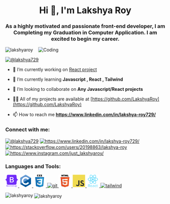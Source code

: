 
<h1 align="center">Hi 👋, I'm Lakshya Roy</h1>
<h3 align="center">As a highly motivated and passionate front-end developer, I am Completing my Graduation in Computer Application. I am excited to begin my career.</h3>
<img align="right" alt="Coding" width="400" src="https://cdn.dribbble.com/users/926537/screenshots/4502924/python-2.gif">

<p align="left"> <img src="https://komarev.com/ghpvc/?username=lakshyaroy&label=Profile%20views&color=0e75b6&style=flat" alt="lakshyaroy" /> </p>

<p align="left"> <a href="https://twitter.com/@lakshya729" target="blank"><img src="https://img.shields.io/x/follow/lakshya729?logo=twitter&style=for-the-badge" alt="@lakshya729" /></a> </p>

- 🔭 I’m currently working on [React project](https://lakshyaroy-bitmesra-portfolio.netlify.app/)

- 🌱 I’m currently learning **Javascript , React , Tailwind**

- 👯 I’m looking to collaborate on **Any Javascript/React projects**

- 👨‍💻 All of my projects are available at [https://github.com/LakshyaRoy](https://github.com/LakshyaRoy)

- 📫 How to reach me **https://www.linkedin.com/in/lakshya-roy729/**

<h3 align="left">Connect with me:</h3>
<p align="left">
<a href="https://twitter.com/@lakshya729" target="blank"><img align="center" src="https://raw.githubusercontent.com/rahuldkjain/github-profile-readme-generator/master/src/images/icons/Social/twitter.svg" alt="@lakshya729" height="30" width="40" /></a>
<a href="https://linkedin.com/in/https://www.linkedin.com/in/lakshya-roy729/" target="blank"><img align="center" src="https://raw.githubusercontent.com/rahuldkjain/github-profile-readme-generator/master/src/images/icons/Social/linked-in-alt.svg" alt="https://www.linkedin.com/in/lakshya-roy729/" height="30" width="40" /></a>
<a href="https://stackoverflow.com/users/https://stackoverflow.com/users/20198863/lakshya-roy" target="blank"><img align="center" src="https://raw.githubusercontent.com/rahuldkjain/github-profile-readme-generator/master/src/images/icons/Social/stack-overflow.svg" alt="https://stackoverflow.com/users/20198863/lakshya-roy" height="30" width="40" /></a>
<a href="https://instagram.com/https://www.instagram.com/just_lakshyaroy/" target="blank"><img align="center" src="https://raw.githubusercontent.com/rahuldkjain/github-profile-readme-generator/master/src/images/icons/Social/instagram.svg" alt="https://www.instagram.com/just_lakshyaroy/" height="30" width="40" /></a>
</p>

<h3 align="left">Languages and Tools:</h3>
<p align="left"> <a href="https://getbootstrap.com" target="_blank" rel="noreferrer"> <img src="https://raw.githubusercontent.com/devicons/devicon/master/icons/bootstrap/bootstrap-plain-wordmark.svg" alt="bootstrap" width="40" height="40"/> </a> <a href="https://www.cprogramming.com/" target="_blank" rel="noreferrer"> <img src="https://raw.githubusercontent.com/devicons/devicon/master/icons/c/c-original.svg" alt="c" width="40" height="40"/> </a> <a href="https://www.w3schools.com/css/" target="_blank" rel="noreferrer"> <img src="https://raw.githubusercontent.com/devicons/devicon/master/icons/css3/css3-original-wordmark.svg" alt="css3" width="40" height="40"/> </a> <a href="https://git-scm.com/" target="_blank" rel="noreferrer"> <img src="https://www.vectorlogo.zone/logos/git-scm/git-scm-icon.svg" alt="git" width="40" height="40"/> </a> <a href="https://www.w3.org/html/" target="_blank" rel="noreferrer"> <img src="https://raw.githubusercontent.com/devicons/devicon/master/icons/html5/html5-original-wordmark.svg" alt="html5" width="40" height="40"/> </a> <a href="https://developer.mozilla.org/en-US/docs/Web/JavaScript" target="_blank" rel="noreferrer"> <img src="https://raw.githubusercontent.com/devicons/devicon/master/icons/javascript/javascript-original.svg" alt="javascript" width="40" height="40"/> </a> <a href="https://reactjs.org/" target="_blank" rel="noreferrer"> <img src="https://raw.githubusercontent.com/devicons/devicon/master/icons/react/react-original-wordmark.svg" alt="react" width="40" height="40"/> </a> <a href="https://tailwindcss.com/" target="_blank" rel="noreferrer"> <img src="https://www.vectorlogo.zone/logos/tailwindcss/tailwindcss-icon.svg" alt="tailwind" width="40" height="40"/> </a> </p>

<p><img align="left" src="https://github-readme-stats.vercel.app/api/top-langs?username=lakshyaroy&show_icons=true&locale=en&layout=compact" alt="lakshyaroy" /></p>

<p>&nbsp;<img align="center" src="https://github-readme-stats.vercel.app/api?username=lakshyaroy&show_icons=true&locale=en" alt="lakshyaroy" /></p>


